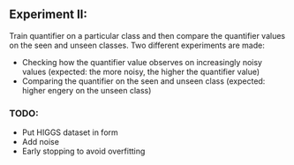 
## Experiment II:

Train quantifier on a particular class and then compare the quantifier values
on the seen and unseen classes. Two different experiments are made:
- Checking how the quantifier value observes on increasingly noisy values 
(expected: the more noisy, the higher the quantifier value)
- Comparing the quantifier on the seen and unseen class (expected: higher engery
on the unseen class)

### TODO:
- Put HIGGS dataset in form
- Add noise
- Early stopping to avoid overfitting













